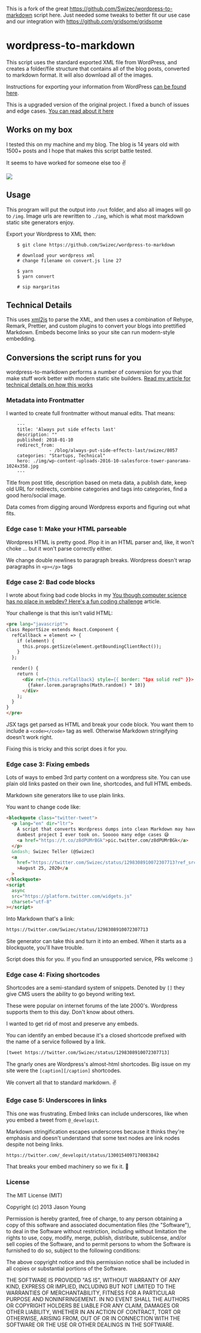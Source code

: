 This is a fork of the great https://github.com/Swizec/wordpress-to-markdown script here. Just needed some tweaks to better fit our use case and our integration with https://github.com/gridsome/gridsome


# wordpress-to-markdown

This script uses the standard exported XML file from WordPress, and creates a folder/file structure that contains all of the blog posts, converted to markdown format. It will also download all of the images.

Instructions for exporting your information from WordPress [can be found here](http://en.support.wordpress.com/export/).

This is a upgraded version of the original project. I fixed a bunch of issues and edge cases. [You can read about it here](https://swizec.com/blog/how-to-export-a-large-wordpress-site-to-markdown/)


## Works on my box

I tested this on my machine and my blog. The blog is 14 years old with 1500+ posts and I hope that makes this script battle tested.

It seems to have worked for someone else too ✌️

[![](https://i.imgur.com/tajlNWE.png)](https://twitter.com/akhromieiev/status/1301526142898364417)

## Usage

This program will put the output into `/out` folder, and also all images will go to `/img`. Image urls are rewritten to `./img`, which is what most markdown static site generators enjoy.

Export your Wordpress to XML then:

```
    $ git clone https://github.com/Swizec/wordpress-to-markdown

    # download your wordpress xml
    # change filename on convert.js line 27

    $ yarn
    $ yarn convert

    # sip margaritas
```

## Technical Details

This uses [xml2js](https://github.com/Leonidas-from-XIV/node-xml2js) to parse the XML, and then uses a combination of Rehype, Remark, Prettier, and custom plugins to convert your blogs into prettified Markdown. Embeds become links so your site can run modern-style embedding.

## Conversions the script runs for you

wordpress-to-markdown performs a number of conversion for you that make stuff work better with modern static site builders. [Read my article for technical details on how this works](https://swizec.com/blog/how-to-export-a-large-wordpress-site-to-markdown/)

### Metadata into Frontmatter

I wanted to create full frontmatter without manual edits. That means:

```
    ---
    title: 'Always put side effects last'
    description: ""
    published: 2018-01-10
    redirect_from:
                - /blog/always-put-side-effects-last/swizec/8057
    categories: "Startups, Technical"
    hero: ./img/wp-content-uploads-2016-10-salesforce-tower-panorama-1024x358.jpg
    ---
```

Title from post title, description based on meta data, a publish date, keep old URL for redirects, combine categories and tags into categories, find a good hero/social image.

Data comes from digging around Wordpress exports and figuring out what fits.

### Edge case 1: Make your HTML parseable

Wordpress HTML is pretty good. Plop it in an HTML parser and, like, it won't choke ... but it won't parse correctly either.

We change double newlines to paragraph breaks. Wordpress doesn't wrap paragraphs in `<p></p>` tags

### Edge case 2: Bad code blocks

I wrote about fixing bad code blocks in my [You though computer science has no place in webdev? Here's a fun coding challenge](https://swizec.com/blog/you-though-computer-science-has-no-place-in-webdev-heres-a-fun-coding-challenge/) article.

Your challenge is that this isn't valid HTML:

```html
<pre lang="javascript">
class ReportSize extends React.Component {
  refCallback = element => {
    if (element) {
      this.props.getSize(element.getBoundingClientRect());
    }
  };

  render() {
    return (
      <div ref={this.refCallback} style={{ border: "1px solid red" }}>
        {faker.lorem.paragraphs(Math.random() * 10)}
      </div>
    );
  }
}
</pre>
```

JSX tags get parsed as HTML and break your code block. You want them to include a `<code></code>` tag as well. Otherwise Markdown stringifying doesn't work right.

Fixing this is tricky and this script does it for you.

### Edge case 3: Fixing embeds

Lots of ways to embed 3rd party content on a wordpress site. You can use plain old links pasted on their own line, shortcodes, and full HTML embeds.

Markdown site generators like to use plain links.

You want to change code like:

```html
<blockquote class="twitter-tweet">
  <p lang="en" dir="ltr">
    A script that converts Wordpress dumps into clean Markdown may have been the
    dumbest project I ever took on. Sooooo many edge cases 😅
    <a href="https://t.co/z8dPUMrBGk">pic.twitter.com/z8dPUMrBGk</a>
  </p>
  &mdash; Swizec Teller (@Swizec)
  <a
    href="https://twitter.com/Swizec/status/1298308910072307713?ref_src=twsrc%5Etfw"
    >August 25, 2020</a
  >
</blockquote>
<script
  async
  src="https://platform.twitter.com/widgets.js"
  charset="utf-8"
></script>
```

Into Markdown that's a link:

```markdown
https://twitter.com/Swizec/status/1298308910072307713
```

Site generator can take this and turn it into an embed. When it starts as a blockquote, you'll have trouble.

Script does this for you. If you find an unsupported service, PRs welcome :)

### Edge case 4: Fixing shortcodes

Shortcodes are a semi-standard system of snippets. Denoted by `[]` they give CMS users the ability to go beyond writing text.

These were popular on internet forums of the late 2000's. Wordpress supports them to this day. Don't know about others.

I wanted to get rid of most and preserve any embeds.

You can identify an embed because it's a closed shortcode prefixed with the name of a service followed by a link.

```html
[tweet https://twitter.com/Swizec/status/1298308910072307713]
```

The gnarly ones are Wordpress's almost-html shortcodes. Big issue on my site were the `[caption][/caption]` shortcodes.

We convert all that to standard markdown. ✌️

### Edge case 5: Underscores in links

This one was frustrating. Embed links can include underscores, like when you embed a tweet from `@_developit`.

Markdown stringification escapes underscores because it thinks they're emphasis and doesn't understand that some text nodes are link nodes despite not being links.

```markdown
https://twitter.com/_developit/status/1300154097170083842
```

That breaks your embed machinery so we fix it. 🤪

### License

The MIT License (MIT)

Copyright (c) 2013 Jason Young

Permission is hereby granted, free of charge, to any person obtaining a copy
of this software and associated documentation files (the "Software"), to deal
in the Software without restriction, including without limitation the rights
to use, copy, modify, merge, publish, distribute, sublicense, and/or sell
copies of the Software, and to permit persons to whom the Software is
furnished to do so, subject to the following conditions:

The above copyright notice and this permission notice shall be included in all
copies or substantial portions of the Software.

THE SOFTWARE IS PROVIDED "AS IS", WITHOUT WARRANTY OF ANY KIND, EXPRESS OR
IMPLIED, INCLUDING BUT NOT LIMITED TO THE WARRANTIES OF MERCHANTABILITY,
FITNESS FOR A PARTICULAR PURPOSE AND NONINFRINGEMENT. IN NO EVENT SHALL THE
AUTHORS OR COPYRIGHT HOLDERS BE LIABLE FOR ANY CLAIM, DAMAGES OR OTHER
LIABILITY, WHETHER IN AN ACTION OF CONTRACT, TORT OR OTHERWISE, ARISING FROM,
OUT OF OR IN CONNECTION WITH THE SOFTWARE OR THE USE OR OTHER DEALINGS IN THE
SOFTWARE.

